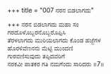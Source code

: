 +++
title = "007 ನರನ ಬಿಡಲಾಗದು"

+++
ನರನ ಬಿಡಲಾಗದು ಮಹಾ ಸಂ  
ಗರದೊಳೊಬ್ಬರನೊಬ್ಬರೊಪ್ಪಿಸಿ  
ತೆರಳಲಾಗದು ಮುರಿಯಲಾಗದು ಕೊಂಡ ಹಜ್ಜೆಗಳ  
ಹೊರಳಿವೆಣನನು ಮೆಟ್ಟಿ ಮುಂದಣಿ  
ಗುರವಣಿಸುವುದು ತಪ್ಪಿದವರಿಗೆ  
ನರಕವೀ ಪಾತಕರ ಗತಿ ನಮಗೆಂದು ಸಾರಿದರು     ॥7॥